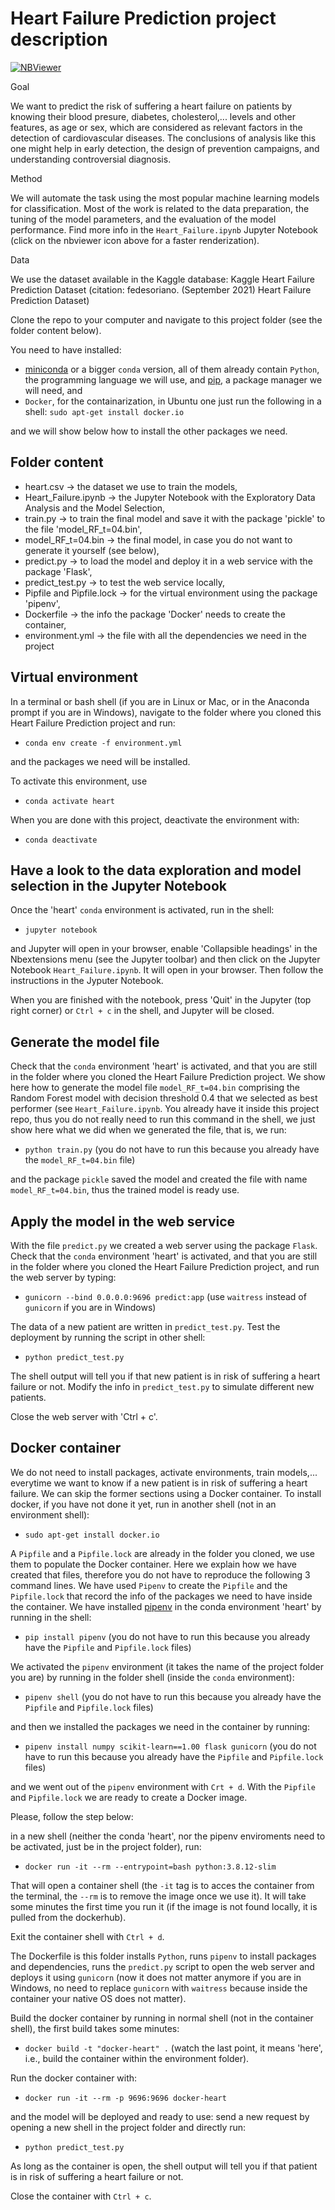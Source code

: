 # Heart Failure Prediction project description 
 
[![NBViewer](https://raw.githubusercontent.com/jupyter/design/master/logos/Badges/nbviewer_badge.svg)](https://nbviewer.org/github/MMdeCastro/ml-zoomcamp/blob/main/S14_Third_Project/Heart_Failure.ipynb)

Goal

We want to predict the risk of suffering a heart failure on patients by knowing their blood presure, diabetes, cholesterol,... levels and other features, as age or sex, which are considered as relevant factors in the detection of cardiovascular diseases. The conclusions of analysis like this one might help in early detection, the design of prevention campaigns, and understanding controversial diagnosis.

Method

We will automate the task using the most popular machine learning models for classification. Most of the work is related to the data preparation, the tuning of the model parameters, and the evaluation of the model performance. Find more info in the `Heart_Failure.ipynb` Jupyter Notebook (click on the nbviewer icon above for a faster renderization).

Data

We use the dataset available in the Kaggle database: Kaggle Heart Failure Prediction Dataset (citation: fedesoriano. (September 2021) Heart Failure Prediction Dataset)

Clone the repo to your computer and navigate to this project folder (see the folder content below). 

You need to have installed:
+ [miniconda](https://docs.conda.io/en/latest/miniconda.html) or a bigger `conda` version, all of them already contain `Python`, the programming language we will use, and [pip](https://pip.pypa.io/en/stable/installation/), a package manager we will need, and
+ `Docker`, for the containarization, in Ubuntu one just run the following in a shell: `sudo apt-get install docker.io`

and we will show below how to install the other packages we need.

## Folder content 

<ul>
<li> heart.csv -> the dataset we use to train the models,</li>
<li> Heart_Failure.ipynb -> the Jupyter Notebook with the Exploratory Data Analysis and the Model Selection, </li>
<li> train.py -> to train the final model and save it with the package 'pickle' to the file 'model_RF_t=04.bin',</li>
<li> model_RF_t=04.bin -> the final model, in case you do not want to generate it yourself (see below),</li>
<li> predict.py -> to load the model and deploy it in a web service with the package 'Flask',</li>
<li> predict_test.py -> to test the web service locally, </li>
<li> Pipfile and Pipfile.lock -> for the virtual environment using the package 'pipenv',</li>
<li> Dockerfile -> the info the package 'Docker' needs to create the container,</li>
<li> environment.yml -> the file with all the dependencies we need in the project </li>
</ul>


## Virtual environment 

In a terminal or bash shell (if you are in Linux or Mac, or in the Anaconda prompt if you are in Windows), navigate to the folder where you cloned this Heart Failure Prediction project and run:

+ `conda env create -f environment.yml`

and the packages we need will be installed.

To activate this environment, use

+ `conda activate heart`

When you are done with this project, deactivate the environment with:

+ `conda deactivate`

## Have a look to the data exploration and model selection in the Jupyter Notebook

Once the 'heart' `conda` environment is activated, run in the shell:

+ `jupyter notebook` 

and Jupyter will open in your browser, enable 'Collapsible headings' in the Nbextensions menu (see the Jupyter toolbar) and then click on the Jupyter Notebook `Heart_Failure.ipynb`. It will open in your browser. Then follow the instructions in the Jyputer Notebook. 

When you are finished with the notebook, press 'Quit' in the Jupyter (top right corner) or `Ctrl + c` in the shell, and Jupyter will be closed.

## Generate the model file

Check that the `conda` environment 'heart' is activated, and that you are still in the folder where you cloned the Heart Failure Prediction project. We show here how to generate the model file `model_RF_t=04.bin` comprising the Random Forest model with decision threshold 0.4 that we selected as best performer (see `Heart_Failure.ipynb`. You already have it inside this project repo, thus you do not really need to run this command in the shell, we just show here what we did when we generated the file, that is, we run:

+ `python train.py` (you do not have to run this because you already have the `model_RF_t=04.bin` file)

and the package `pickle` saved the model and created the file with name `model_RF_t=04.bin`, thus the trained model is ready use.

## Apply the model in the web service

With the file `predict.py` we created a web server using the package `Flask`. Check that the `conda` environment 'heart' is activated, and that you are still in the folder where you cloned the Heart Failure Prediction project, and run the web server by typing:

+ `gunicorn --bind 0.0.0.0:9696 predict:app` (use `waitress` instead of `gunicorn` if you are in Windows)

The data of a new patient are written in `predict_test.py`. Test the deployment by running the script in other shell: 

+ `python predict_test.py` 

The shell output will tell you if that new patient is in risk of suffering a heart failure or not. Modify the info in `predict_test.py` to simulate different new patients.

Close the web server with 'Ctrl + c'.

## Docker container

We do not need to install packages, activate environments, train models,... everytime we want to know if a new patient is in risk of suffering a heart failure. We can skip the former sections using a Docker container. To install docker, if you have not done it yet, run in another shell (not in an environment shell):

+ `sudo apt-get install docker.io`

A `Pipfile` and a `Pipfile.lock` are already in the folder you cloned, we use them to populate the Docker container. Here we explain how we have created that files, therefore you do not have to reproduce the following 3 command lines. We have used `Pipenv` to create the `Pipfile` and the `Pipfile.lock` that record the info of the packages we need to have inside the container. We have installed [pipenv](https://pypi.org/project/pipenv/) in the conda environment 'heart' by running in the shell:

+ `pip install pipenv` (you do not have to run this because you already have the `Pipfile` and `Pipfile.lock` files)

We activated the `pipenv` environment (it takes the name of the project folder you are) by running in the folder shell (inside the `conda` environment):

+ `pipenv shell` (you do not have to run this because you already have the `Pipfile` and `Pipfile.lock` files)

and then we installed the packages we need in the container by running:

+ `pipenv install numpy scikit-learn==1.00 flask gunicorn` (you do not have to run this because you already have the `Pipfile` and `Pipfile.lock` files)

and we went out of the `pipenv` environment with `Crt + d`. With the `Pipfile` and `Pipfile.lock` we are ready to create a Docker image. 

Please, follow the step below:

in a new shell (neither the conda 'heart', nor the pipenv enviroments need to be activated, just be in the project folder), run:

+ `docker run -it --rm --entrypoint=bash python:3.8.12-slim`

That will open a container shell (the `-it` tag is to acces the container from the terminal, the `--rm` is to remove the image once we use it). It will take some minutes the first time you run it (if the image is not found locally, it is pulled from the dockerhub). 

Exit the container shell with `Ctrl + d`.

The Dockerfile is this folder installs `Python`, runs `pipenv` to install packages and dependencies, runs the `predict.py` script to open the web server and deploys it using `gunicorn` (now it does not matter anymore if you are in Windows, no need to replace `gunicorn` with `waitress` because inside the container your native OS does not matter).

Build the docker container by running in normal shell (not in the container shell), the first build takes some minutes: 

+ `docker build -t "docker-heart" .` (watch the last point, it means 'here', i.e., build the container within the environment folder). 

Run the docker container with: 

+ `docker run -it --rm -p 9696:9696 docker-heart` 

and the model will be deployed and ready to use: send a new request by opening a new shell in the project folder and directly run:

+ `python predict_test.py`

As long as the container is open, the shell output will tell you if that patient is in risk of suffering a heart failure or not.

Close the container with `Ctrl + c`.
